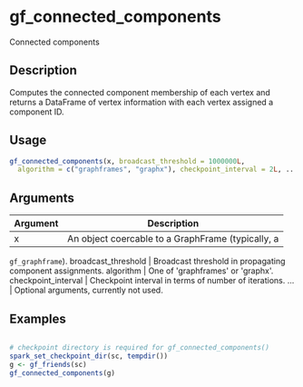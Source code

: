 # gf_connected_components


Connected components




## Description

Computes the connected component membership of each vertex and returns a DataFrame
   of vertex information with each vertex assigned a component ID.





## Usage
```r
gf_connected_components(x, broadcast_threshold = 1000000L,
  algorithm = c("graphframes", "graphx"), checkpoint_interval = 2L, ...)
```




## Arguments


Argument      |Description
------------- |----------------
x | An object coercable to a GraphFrame (typically, a
``gf_graphframe``).
broadcast_threshold | Broadcast threshold in propagating component assignments.
algorithm | One of 'graphframes' or 'graphx'.
checkpoint_interval | Checkpoint interval in terms of number of iterations.
... | Optional arguments, currently not used.






## Examples

```r

# checkpoint directory is required for gf_connected_components()
spark_set_checkpoint_dir(sc, tempdir())
g <- gf_friends(sc)
gf_connected_components(g)

```




